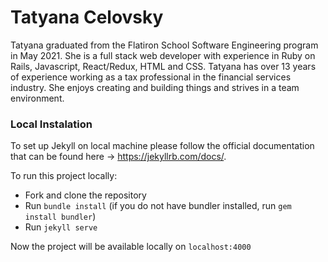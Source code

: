# Tatyana Celovsky

Tatyana graduated from the Flatiron School Software Engineering program in May 2021. She is a full stack web developer with experience in Ruby on Rails, Javascript, React/Redux, HTML and CSS. Tatyana has over 13 years of experience working as a tax professional in the financial services industry. She enjoys creating and building things and strives in a team environment.

### Local Instalation

To set up Jekyll on local machine please follow the official documentation that can be found here -> https://jekyllrb.com/docs/.

To run this project locally:

- Fork and clone the repository
- Run `bundle install` (if you do not have bundler installed, run `gem install bundler`)
- Run `jekyll serve`

Now the project will be available locally on `localhost:4000`
